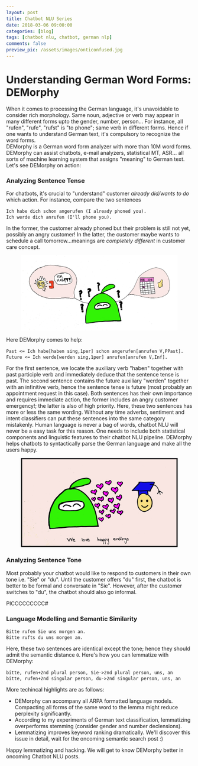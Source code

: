 ```yaml
---
layout: post
title: Chatbot NLU Series
date: 2018-03-06 09:00:00
categories: [blog]
tags: [chatbot nlu, chatbot, german nlp]
comments: false
preview_pic: /assets/images/onticonfused.jpg
---
```


# Understanding German Word Forms: DEMorphy

When it comes to processing the German language, it's unavoidable to consider rich morphology. Same noun, adjective or verb may appear in many different forms upto the gender, number, person... For instance, all "rufen", "rufe", "rufst" is "to phone"; same verb in different forms. Hence if one wants to understand German text, it's compulsory to recognize the word forms.  
DEMorphy is a German word form analyzer with more than 10M word forms. DEMorphy can assist chatbots, e-mail analyzers, statistical MT, ASR... all sorts of machine learning system that assigns "meaning" to German text.  
Let's see DEMorphy on action:

### Analyzing Sentence Tense
For chatbots, it's crucial to "understand" customer *already did/wants to do* which action. For instance, compare the two sentences

```
Ich habe dich schon angerufen (I already phoned you).
Ich werde dich anrufen (I'll phone you).
```

In the former, the customer already phoned but their problem is still not yet, possibly an angry customer! In the latter, the customer maybe wants to schedule a call tomorrow...meanings are *completely different* in customer care concept.


<figure>
  <img class="fullw" src="/assets/images/onticonfused.jpg" alt="onticonfused.jpg">
</figure>


Here DEMorphy comes to help:

```
Past <= Ich habe[haben sing,1per] schon angerufen[anrufen V,PPast].
Future <= Ich werde[werden sing,1per] anrufen[anrufen V,Inf].
```

For the first sentence, we locate the auxiliary verb "haben" together with  past participle verb and immediately deduce that the sentence tense is past. The second sentence contains the future auxiliary "werden" together with an infinitive verb, hence the sentence tense is future (most probably an appointment request in this case). Both sentences has their own importance and requires immediate action, the former includes an angry customer emergency!; the latter is also of high priority.
Here, these two sentences has more or less the same wording. Without any time adverbs, sentiment and intent classifiers can put these sentences into the same category mistakenly. Human language is never a bag of words, chatbot NLU will never be a easy task for this reason. One needs to include both statistical components and linguistic features to their chatbot NLU pipeline. DEMorphy helps chatbots to syntactically parse the German language and make all the users happy.

<figure>
  <img class="fullw" src="/assets/images/ontilovesdemorphy.jpg" alt="ontilovesdmeorphy.jpg">
</figure>

### Analyzing Sentence Tone

Most probably your chatbot would like to respond to customers in their own tone i.e. "Sie" or "du". Until the customer offers "du" first, the chatbot is better to be formal and conversate in "Sie". However, after the customer switches to "du", the chatbot should also go informal.

PICCCCCCCCC#


### Language Modelling and Semantic Similarity

```
Bitte rufen Sie uns morgen an.
Bitte rufts du uns morgen an.
```

Here, these two sentences are identical except the tone; hence they should admit the semantic distance `0`. Here's how you can lemmatize with DEMorphy:

```
bitte, rufen+2nd plural person, Sie->2nd plural person, uns, an
bitte, rufen+2nd singular person, du->2nd singular person, uns, an
```
More techincal highlights are as follows:

* DEMorphy can accompany all ARPA formatted language models. Compacting all forms of the same word to the lemma might reduce perplexity significantly. 
* According to my experiments of German text classification, lemmatizing overperforms stemming (consider gender and number declensions). 
* Lemmatizing improves keyword ranking dramatically. We'll discover this issue in detail, wait for the oncoming semantic search post :)


Happy lemmatizing and hacking. We will get to know DEMorphy better in oncoming Chatbot NLU posts.
